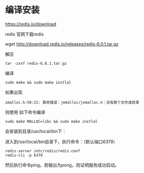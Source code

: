 # 编译安装

https://redis.io/download

redis 官网下载redis



wget http://download.redis.io/releases/redis-6.0.1.tar.gz

解压

```
tar -zxvf redis-6.0.1.tar.gz
```

编译

```
sudo make && sudo make instlal 
```

如果出现

```
zmalloc.h:50:31: 致命错误：jemalloc/jemalloc.h：没有那个文件或目录
```

则使用 如下命令编译

```
sudo make MALLOC=libc && sudo make instlal 
```

会安装到目录/usr/local/bin下：

进入到/usr/local/bin目录下，执行命令：（默认端口6379）

```linux
redis-server /etc/redis/redis.conf
redis-cli -p 6379
```

然后执行命令ping，若输出为pong，则证明服务成功启动。

